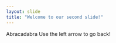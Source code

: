 ```yaml
---
layout: slide
title: "Welcome to our second slide!"
---
```

Abracadabra
Use the left arrow to go back!
